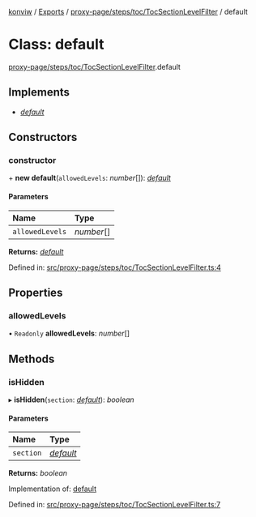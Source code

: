 [konviw]() / [Exports](../modules.md) / [proxy-page/steps/toc/TocSectionLevelFilter](../modules/proxy_page_steps_toc_tocsectionlevelfilter.md) / default

# Class: default

[proxy-page/steps/toc/TocSectionLevelFilter](../modules/proxy_page_steps_toc_tocsectionlevelfilter.md).default

## Implements

- [*default*](../interfaces/proxy_page_steps_toc_tocfilter.default.md)

## Constructors

### constructor

\+ **new default**(`allowedLevels`: *number*[]): [*default*](proxy_page_steps_toc_tocsectionlevelfilter.default.md)

#### Parameters

| Name | Type |
| :------ | :------ |
| `allowedLevels` | *number*[] |

**Returns:** [*default*](proxy_page_steps_toc_tocsectionlevelfilter.default.md)

Defined in: [src/proxy-page/steps/toc/TocSectionLevelFilter.ts:4](https://github.com/Sanofi-IADC/konviw/blob/d2e0da9/src/proxy-page/steps/toc/TocSectionLevelFilter.ts#L4)

## Properties

### allowedLevels

• `Readonly` **allowedLevels**: *number*[]

## Methods

### isHidden

▸ **isHidden**(`section`: [*default*](proxy_page_steps_toc_tocsection.default.md)): *boolean*

#### Parameters

| Name | Type |
| :------ | :------ |
| `section` | [*default*](proxy_page_steps_toc_tocsection.default.md) |

**Returns:** *boolean*

Implementation of: [default](../interfaces/proxy_page_steps_toc_tocfilter.default.md)

Defined in: [src/proxy-page/steps/toc/TocSectionLevelFilter.ts:7](https://github.com/Sanofi-IADC/konviw/blob/d2e0da9/src/proxy-page/steps/toc/TocSectionLevelFilter.ts#L7)
